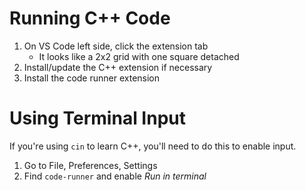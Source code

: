 # Running C++ Code

1. On VS Code left side, click the extension tab
    - It looks like a 2x2 grid with one square detached
2. Install/update the C++ extension if necessary
3. Install the code runner extension

# Using Terminal Input

If you're using `cin` to learn C++, you'll need to do this to enable input.

1. Go to File, Preferences, Settings
2. Find `code-runner` and enable *Run in terminal*
